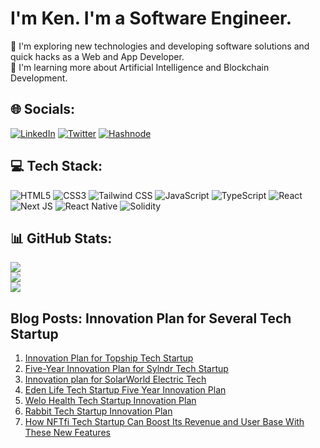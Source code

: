 # I'm Ken. I'm a Software Engineer.

🤔 I'm exploring new technologies and developing software solutions and quick hacks as a Web and App Developer.<br>🌱   I'm learning more about Artificial Intelligence and Blockchain Development.

## 🌐 Socials:
[![LinkedIn](https://img.shields.io/badge/LinkedIn-%230077B5.svg?logo=linkedin&logoColor=white)](https://www.linkedin.com/in/kenneth-akpo) [![Twitter](https://img.shields.io/badge/Twitter-%231DA1F2.svg?logo=Twitter&logoColor=white)](https://twitter.com/@kenneth_akpo) [![Hashnode](https://img.shields.io/badge/Hashnode-%23007ACC.svg?logo=hashnode&logoColor=white)](https://hashnode.com/@CoderOfpH)

## 💻 Tech Stack:
![HTML5](https://img.shields.io/badge/html5-%23E34F26.svg?style=for-the-badge&logo=html5&logoColor=white)  ![CSS3](https://img.shields.io/badge/css3-%231572B6.svg?style=for-the-badge&logo=css3&logoColor=white) ![Tailwind CSS](https://img.shields.io/badge/tailwindcss-%23007ACC.svg?style=for-the-badge&logo=tailwindcss&logoColor=white)  ![JavaScript](https://img.shields.io/badge/javascript-%23323330.svg?style=for-the-badge&logo=javascript&logoColor=%23F7DF1E) ![TypeScript](https://img.shields.io/badge/typescript-%23007ACC.svg?style=for-the-badge&logo=typescript&logoColor=white) ![React](https://img.shields.io/badge/react-%2320232a.svg?style=for-the-badge&logo=react&logoColor=%2361DAFB)  ![Next JS](https://img.shields.io/badge/Next-black?style=for-the-badge&logo=next.js&logoColor=white) ![React Native](https://img.shields.io/badge/react_native-%2320232a.svg?style=for-the-badge&logo=react&logoColor=%2361DAFB)  ![Solidity](https://img.shields.io/badge/solidity-%23323330.svg?style=for-the-badge&logo=solidity&logoColor=%23F7DF1E)

## 📊 GitHub Stats:
![](https://github-readme-stats.vercel.app/api?username=khaymanii&theme=default&hide_border=false&include_all_commits=false&count_private=false)<br/>
![](https://github-readme-streak-stats.herokuapp.com/?user=khaymanii&theme=default&hide_border=false)<br/>
![](https://github-readme-stats.vercel.app/api/top-langs/?username=khaymanii&theme=default&hide_border=false&include_all_commits=false&count_private=false&layout=compact)

## Blog Posts: Innovation Plan for Several Tech Startup
1. [Innovation Plan for Topship Tech Startup](https://coderofph.hashnode.dev/innovation-plan-for-topship)
2. [Five-Year Innovation Plan for Sylndr Tech Startup](https://coderofph.hashnode.dev/five-year-innovation-plan-for-sylndr)
3. [Innovation plan for SolarWorld Electric Tech](https://coderofph.hashnode.dev/innovation-plan-for-solarworld-electric-tech)
4. [Eden Life Tech Startup Five Year Innovation Plan](https://coderofph.hashnode.dev/eden-life-five-year-innovation-plan)
5. [Welo Health Tech Startup Innovation Plan](https://coderofph.hashnode.dev/welo-healths-innovation-plan)
6. [Rabbit Tech Startup Innovation Plan](https://coderofph.hashnode.dev/rabbit-innovation-plan)
7. [How NFTfi Tech Startup Can Boost Its Revenue and User Base With These New Features](https://coderofph.hashnode.dev/nftfi-how-nftfi-can-boost-its-revenue-and-user-base-with-these-new-features)

<!-- Proudly created with GPRM ( https://gprm.itsvg.in ) -->
